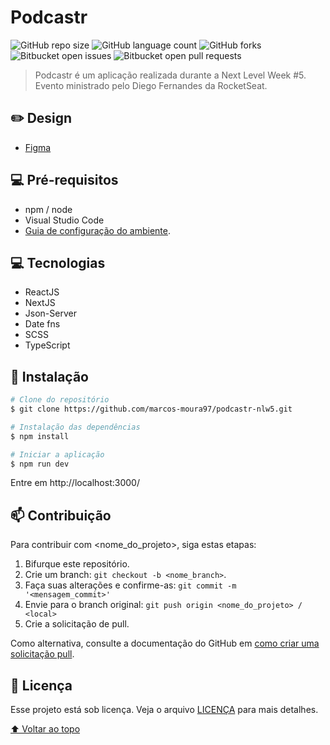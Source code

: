 # Podcastr

![GitHub repo size](https://img.shields.io/github/repo-size/ImGabreuw/podcastr?style=for-the-badge)
![GitHub language count](https://img.shields.io/github/languages/count/ImGabreuw/podcastr?style=for-the-badge)
![GitHub forks](https://img.shields.io/github/forks/ImGabreuw/podcastr?style=for-the-badge)
![Bitbucket open issues](https://img.shields.io/bitbucket/issues/ImGabreuw/podcastr?style=for-the-badge)
![Bitbucket open pull requests](https://img.shields.io/bitbucket/pr-raw/ImGabreuw/podcastr?style=for-the-badge)


> Podcastr é um aplicação realizada durante a Next Level Week #5. Evento ministrado pelo Diego Fernandes da RocketSeat.

## ✏️ Design

* [Figma](https://www.figma.com/file/UwFEntsHpHYJlHNQAQr4gA/Podcastr/duplicate)

## 💻 Pré-requisitos

* npm / node
* Visual Studio Code
* [Guia de configuração do ambiente](https://www.notion.so/Configura-es-do-ambiente-6dd0c69e71e141ef9492b00ba310a2fe).

## 💻 Tecnologias

* ReactJS
* NextJS
* Json-Server
* Date fns
* SCSS
* TypeScript

## 🚀 Instalação

```bash
# Clone do repositório
$ git clone https://github.com/marcos-moura97/podcastr-nlw5.git
```

```bash
# Instalação das dependências
$ npm install

# Iniciar a aplicação
$ npm run dev
```

Entre em http://localhost:3000/


## 📫 Contribuição
Para contribuir com <nome_do_projeto>, siga estas etapas:

1. Bifurque este repositório.
2. Crie um branch: `git checkout -b <nome_branch>`.
3. Faça suas alterações e confirme-as: `git commit -m '<mensagem_commit>'`
4. Envie para o branch original: `git push origin <nome_do_projeto> / <local>`
5. Crie a solicitação de pull.

Como alternativa, consulte a documentação do GitHub em [como criar uma solicitação pull](https://help.github.com/en/github/collaborating-with-issues-and-pull-requests/creating-a-pull-request).


## 📝 Licença

Esse projeto está sob licença. Veja o arquivo [LICENÇA](LICENSE.md) para mais detalhes.

[⬆ Voltar ao topo](#Podcastr)<br>
